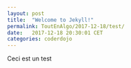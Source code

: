 ```yaml
---
layout: post
title:  "Welcome to Jekyll!"
permalink: ToutEnAlgo/2017-12-18/test/
date:   2017-12-18 20:30:01 CET
categories: coderdojo
---
```


Ceci est un test
